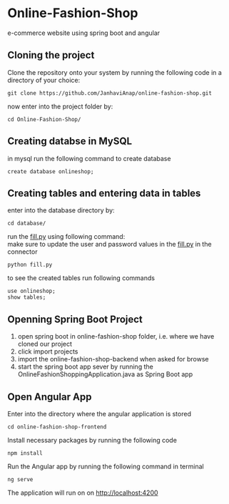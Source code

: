 # Online-Fashion-Shop
e-commerce website using spring boot and angular

## Cloning the project ##
Clone the repository onto your system by running the following code in a directory of your choice:
```
git clone https://github.com/JanhaviAnap/online-fashion-shop.git
```
now enter into the project folder by:
```
cd Online-Fashion-Shop/
```

## Creating databse in MySQL ##
in mysql run the following command to create database
```
create database onlineshop;
```

## Creating tables and entering data in tables ##
enter into the database directory by:
```
cd database/
```
run the [fill.py](https://github.com/JanhaviAnap/Online-Fashion-Shop/blob/main/database/fill.py) using following command:
<br>
make sure to update the user and password values in the [fill.py](https://github.com/JanhaviAnap/Online-Fashion-Shop/blob/main/database/fill.py) in the connector
```
python fill.py
```
to see the created tables run following commands
```
use onlineshop;
show tables;
```

## Openning Spring Boot Project ##
1. open spring boot in online-fashion-shop folder, i.e. where we have cloned our project
2. click import projects
3. import the online-fashion-shop-backend when asked for browse
4. start the spring boot app sever by running the OnlineFashionShoppingApplication.java as Spring Boot app

## Open Angular App ##
Enter into the directory where the angular application is stored
```
cd online-fashion-shop-frontend 
```
Install necessary packages by running the following code
```
npm install
```
Run the Angular app by running the following command in terminal
```
ng serve 
```
The application will run on on [http://localhost:4200](http://localhost:4200)
